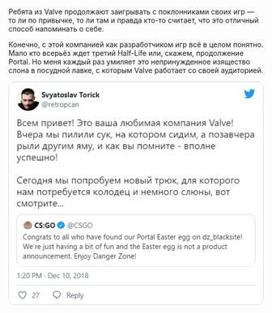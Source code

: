﻿Ребята из Valve продолжают заигрывать с поклонниками своих игр — то ли по привычке, то ли там и правда кто-то считает, что это отличный способ напоминать о себе.

Конечно, с этой компанией как разработчиком игр всё в целом понятно. Мало кто всерьёз ждет третий Half-Life или, скажем, продолжение Portal. Но меня каждый раз умиляет это непринужденное изящество слона в посудной лавке, с которым Valve работает со своей аудиторией.

[![Твит](snap-tweet-retropcan-1072013105515913216.png)](https://twitter.com/retropcan/status/1072013105515913216)

